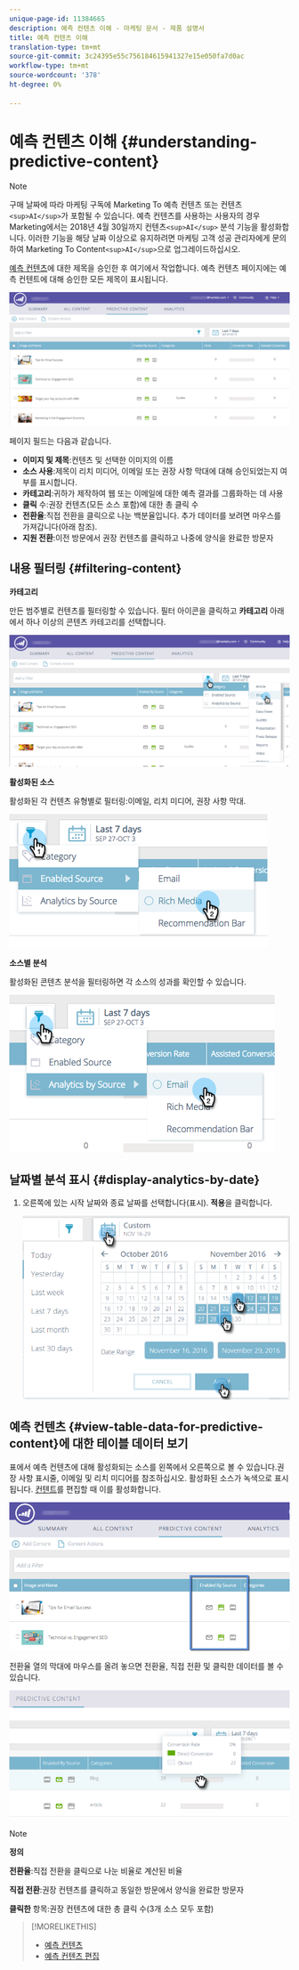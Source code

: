 ```yaml
---
unique-page-id: 11384665
description: 예측 컨텐츠 이해 - 마케팅 문서 - 제품 설명서
title: 예측 컨텐츠 이해
translation-type: tm+mt
source-git-commit: 3c24395e55c756184615941327e15e050fa7d0ac
workflow-type: tm+mt
source-wordcount: '378'
ht-degree: 0%

---
```



# 예측 컨텐츠 이해 {#understanding-predictive-content}

>[!NOTE]
>
>구매 날짜에 따라 마케팅 구독에 Marketing To 예측 컨텐츠 또는 컨텐츠`<sup>AI</sup>`가 포함될 수 있습니다. 예측 컨텐츠를 사용하는 사용자의 경우 Marketing에서는 2018년 4월 30일까지 컨텐츠`<sup>AI</sup>` 분석 기능을 활성화합니다. 이러한 기능을 해당 날짜 이상으로 유지하려면 마케팅 고객 성공 관리자에게 문의하여 Marketing To Content`<sup>AI</sup>`으로 업그레이드하십시오.

[예측 컨텐츠](//help/marketo/product-docs/predictive-content/working-with-all-content/approve-a-title-for-predictive-content.md)에 대한 제목을 승인한 후 여기에서 작업합니다. 예측 컨텐츠 페이지에는 예측 컨텐트에 대해 승인한 모든 제목이 표시됩니다.

![](assets/image2017-10-3-9-3a21-3a38.png)

페이지 필드는 다음과 같습니다.

* **이미지 및 제목**:컨텐츠 및 선택한 이미지의 이름
* **소스 사용**:제목이 리치 미디어, 이메일 또는 권장 사항 막대에 대해 승인되었는지 여부를 표시합니다.
* **카테고리**:귀하가 제작하여 웹 또는 이메일에 대한 예측 결과를 그룹화하는 데 사용
* **클릭** 수:권장 컨텐츠(모든 소스 포함)에 대한 총 클릭 수
* **전환율**:직접 전환을 클릭으로 나눈 백분율입니다. 추가 데이터를 보려면 마우스를 가져갑니다(아래 참조).
* **지원 전환**:이전 방문에서 권장 컨텐츠를 클릭하고 나중에 양식을 완료한 방문자

## 내용 필터링 {#filtering-content}

**카테고리**

만든 범주별로 컨텐츠를 필터링할 수 있습니다. 필터 아이콘을 클릭하고 **카테고리** 아래에서 하나 이상의 콘텐츠 카테고리를 선택합니다.

![](assets/image2017-10-3-9-3a24-3a38.png)

**활성화된 소스**

활성화된 각 컨텐츠 유형별로 필터링:이메일, 리치 미디어, 권장 사항 막대.

![](assets/image2017-10-3-9-3a25-3a9.png)

**소스별 분석**

활성화된 콘텐츠 분석을 필터링하면 각 소스의 성과를 확인할 수 있습니다.

![](assets/image2017-10-3-9-3a25-3a34.png)

## 날짜별 분석 표시 {#display-analytics-by-date}

1. 오른쪽에 있는 시작 날짜와 종료 날짜를 선택합니다(표시). **적용**&#x200B;을 클릭합니다.

   ![](assets/predictive-content-filter-by-date-hands.png)

## 예측 컨텐츠 {#view-table-data-for-predictive-content}에 대한 테이블 데이터 보기

표에서 예측 컨텐츠에 대해 활성화되는 소스를 왼쪽에서 오른쪽으로 볼 수 있습니다.권장 사항 표시줄, 이메일 및 리치 미디어를 참조하십시오. 활성화된 소스가 녹색으로 표시됩니다. [컨텐트](http://docs.marketo.com/display/docs/edit+predictive+content)를 편집할 때 이를 활성화합니다.

![](assets/image2017-10-3-9-3a26-3a25.png)

전환율 열의 막대에 마우스를 올려 놓으면 전환율, 직접 전환 및 클릭한 데이터를 볼 수 있습니다.

![](assets/predictive-content-conversion-rate-popup-hand.png)

>[!NOTE]
>
>**정의**
>
>**전환율**:직접 전환을 클릭으로 나눈 비율로 계산된 비율
>
>**직접 전환**:권장 컨텐츠를 클릭하고 동일한 방문에서 양식을 완료한 방문자
>
>**클릭한** 항목:권장 컨텐츠에 대한 총 클릭 수(3개 소스 모두 포함)

>[!MORELIKETHIS]
>
>* [예측 컨텐츠](http://docs.marketo.com/display/docs/predictive+content)
>* [예측 컨텐츠 편집](http://docs.marketo.com/display/docs/edit+predictive+content)

